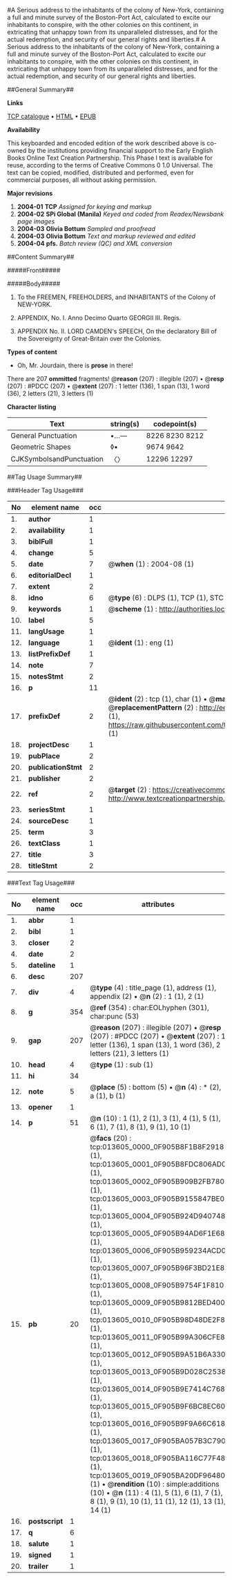 #A Serious address to the inhabitants of the colony of New-York, containing a full and minute survey of the Boston-Port Act, calculated to excite our inhabitants to conspire, with the other colonies on this continent, in extricating that unhappy town from its unparalleled distresses, and for the actual redemption, and security of our general rights and liberties.#
A Serious address to the inhabitants of the colony of New-York, containing a full and minute survey of the Boston-Port Act, calculated to excite our inhabitants to conspire, with the other colonies on this continent, in extricating that unhappy town from its unparalleled distresses, and for the actual redemption, and security of our general rights and liberties.

##General Summary##

**Links**

[TCP catalogue](http://www.ota.ox.ac.uk/tcp/)  • 
[HTML](http://tei.it.ox.ac.uk/tcp/Texts-HTML/free/N10/N10734.html)  • 
[EPUB](http://tei.it.ox.ac.uk/tcp/Texts-EPUB/free/N10/N10734.epub)

**Availability**

This keyboarded and encoded edition of the
	       work described above is co-owned by the institutions
	       providing financial support to the Early English Books
	       Online Text Creation Partnership. This Phase I text is
	       available for reuse, according to the terms of Creative
	       Commons 0 1.0 Universal. The text can be copied,
	       modified, distributed and performed, even for
	       commercial purposes, all without asking permission.

**Major revisions**

1. __2004-01__ __TCP__ *Assigned for keying and markup*
1. __2004-02__ __SPi Global (Manila)__ *Keyed and coded from Readex/Newsbank page images*
1. __2004-03__ __Olivia Bottum__ *Sampled and proofread*
1. __2004-03__ __Olivia Bottum__ *Text and markup reviewed and edited*
1. __2004-04__ __pfs.__ *Batch review (QC) and XML conversion*

##Content Summary##

#####Front#####

#####Body#####

1. To the FREEMEN, FREEHOLDERS, and INHABITANTS of the Colony of NEW-YORK.

1. APPENDIX, No. I. Anno Decimo Quarto GEORGII III. Regis.

1. APPENDIX No. II. LORD CAMDEN's SPEECH, On the declaratory Bill of the Sovereignty of Great-Britain over the Colonies.

**Types of content**

  * Oh, Mr. Jourdain, there is **prose** in there!

There are 207 **ommitted** fragments! 
 @__reason__ (207) : illegible (207)  •  @__resp__ (207) : #PDCC (207)  •  @__extent__ (207) : 1 letter (136), 1 span (13), 1 word (36), 2 letters (21), 3 letters (1)

**Character listing**


|Text|string(s)|codepoint(s)|
|---|---|---|
|General Punctuation|•…—|8226 8230 8212|
|Geometric Shapes|◊▪|9674 9642|
|CJKSymbolsandPunctuation|〈〉|12296 12297|

##Tag Usage Summary##

###Header Tag Usage###

|No|element name|occ|attributes|
|---|---|---|---|
|1.|__author__|1||
|2.|__availability__|1||
|3.|__biblFull__|1||
|4.|__change__|5||
|5.|__date__|7| @__when__ (1) : 2004-08 (1)|
|6.|__editorialDecl__|1||
|7.|__extent__|2||
|8.|__idno__|6| @__type__ (6) : DLPS (1), TCP (1), STC (1), NOTIS (1), IMAGE-SET (1), EVANS-CITATION (1)|
|9.|__keywords__|1| @__scheme__ (1) : http://authorities.loc.gov/ (1)|
|10.|__label__|5||
|11.|__langUsage__|1||
|12.|__language__|1| @__ident__ (1) : eng (1)|
|13.|__listPrefixDef__|1||
|14.|__note__|7||
|15.|__notesStmt__|2||
|16.|__p__|11||
|17.|__prefixDef__|2| @__ident__ (2) : tcp (1), char (1)  •  @__matchPattern__ (2) : ([0-9\-]+):([0-9IVX]+) (1), (.+) (1)  •  @__replacementPattern__ (2) : http://eebo.chadwyck.com/downloadtiff?vid=$1&page=$2 (1), https://raw.githubusercontent.com/textcreationpartnership/Texts/master/tcpchars.xml#$1 (1)|
|18.|__projectDesc__|1||
|19.|__pubPlace__|2||
|20.|__publicationStmt__|2||
|21.|__publisher__|2||
|22.|__ref__|2| @__target__ (2) : https://creativecommons.org/publicdomain/zero/1.0/ (1), http://www.textcreationpartnership.org/docs/. (1)|
|23.|__seriesStmt__|1||
|24.|__sourceDesc__|1||
|25.|__term__|3||
|26.|__textClass__|1||
|27.|__title__|3||
|28.|__titleStmt__|2||


###Text Tag Usage###

|No|element name|occ|attributes|
|---|---|---|---|
|1.|__abbr__|1||
|2.|__bibl__|1||
|3.|__closer__|2||
|4.|__date__|2||
|5.|__dateline__|1||
|6.|__desc__|207||
|7.|__div__|4| @__type__ (4) : title_page (1), address (1), appendix (2)  •  @__n__ (2) : 1 (1), 2 (1)|
|8.|__g__|354| @__ref__ (354) : char:EOLhyphen (301), char:punc (53)|
|9.|__gap__|207| @__reason__ (207) : illegible (207)  •  @__resp__ (207) : #PDCC (207)  •  @__extent__ (207) : 1 letter (136), 1 span (13), 1 word (36), 2 letters (21), 3 letters (1)|
|10.|__head__|4| @__type__ (1) : sub (1)|
|11.|__hi__|34||
|12.|__note__|5| @__place__ (5) : bottom (5)  •  @__n__ (4) : * (2), a (1), b (1)|
|13.|__opener__|1||
|14.|__p__|51| @__n__ (10) : 1 (1), 2 (1), 3 (1), 4 (1), 5 (1), 6 (1), 7 (1), 8 (1), 9 (1), 10 (1)|
|15.|__pb__|20| @__facs__ (20) : tcp:013605_0000_0F905B8F1B8F2918 (1), tcp:013605_0001_0F905B8FDC806AD0 (1), tcp:013605_0002_0F905B909B2FB780 (1), tcp:013605_0003_0F905B9155847BE0 (1), tcp:013605_0004_0F905B924D940748 (1), tcp:013605_0005_0F905B94AD6F1E68 (1), tcp:013605_0006_0F905B959234ACD0 (1), tcp:013605_0007_0F905B96F3BD21E8 (1), tcp:013605_0008_0F905B9754F1F810 (1), tcp:013605_0009_0F905B9812BED400 (1), tcp:013605_0010_0F905B98D48DE2F8 (1), tcp:013605_0011_0F905B99A306CFE8 (1), tcp:013605_0012_0F905B9A51B6A330 (1), tcp:013605_0013_0F905B9D028C2538 (1), tcp:013605_0014_0F905B9E7414C768 (1), tcp:013605_0015_0F905B9F6BC8EC60 (1), tcp:013605_0016_0F905B9F9A66C618 (1), tcp:013605_0017_0F905BA057B3C790 (1), tcp:013605_0018_0F905BA116C77F48 (1), tcp:013605_0019_0F905BA20DF96480 (1)  •  @__rendition__ (10) : simple:additions (10)  •  @__n__ (11) : 4 (1), 5 (1), 6 (1), 7 (1), 8 (1), 9 (1), 10 (1), 11 (1), 12 (1), 13 (1), 14 (1)|
|16.|__postscript__|1||
|17.|__q__|6||
|18.|__salute__|1||
|19.|__signed__|1||
|20.|__trailer__|1||
